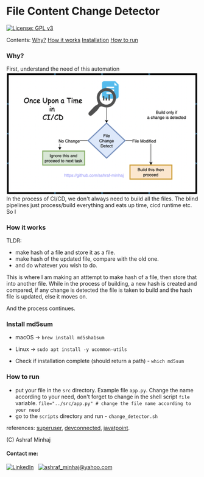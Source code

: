 # File Content Change Detector
[![License: GPL v3](https://img.shields.io/badge/License-GPLv3-blue.svg)](https://www.gnu.org/licenses/gpl-3.0) 

Contents:
[Why?](#why-)
[How it works](#how-it-works)
[Installation](#install-md5sum)
[How to run](#how-to-run)

### Why?
 First, understand the need of this automation
 ![cover](docs/problem.png)
 In the process of CI/CD, we don't always need to build all the files. The blind pipelines just process/build everything and eats up time, cicd runtime etc. So I 

### How it works
 TLDR:
 * make hash of a file and store it as a file.
 * make hash of the updated file, compare with the old one.
 * and do whatever you wish to do.
 
 This is where I am making an atttempt to make hash of a file, then store that into another file. While in the process of building, a new hash is created and compared, if any change is detected the file is taken to build and the hash file is updated, else it moves on.

 And the process continues.

### Install md5sum  
 * macOS ->
        ```
        brew install md5sha1sum
        ```

 * Linux ->
        ```
        sudo apt install -y ucommon-utils
        ```

 * Check if installation complete (should return a path) -
        ```
        which md5sum 
        ```

### How to run
 * put your file in the `src` directory. Example file `app.py`.
   Change the name according to your need, don't forget to change in the shell script `file` variable.
        ```
        file="../src/app.py" # change the file name according to your need
        ```
 * go to the `scripts` directory and run -
        ```
        change_detector.sh
        ```

references: [superuser](https://superuser.com/questions/266565/how-to-install-md5-to-ubuntu), [devconnected](https://devconnected.com/how-to-check-if-file-or-directory-exists-in-bash/#:~:text=In%20order%20to%20check%20if%20a%20file%20does%20not%20exist,that%20you%20want%20to%20check.&text=Similarly%2C%20you%20can%20use%20shorter,exist%20directly%20in%20your%20terminal.), [javatpoint](https://www.javatpoint.com/bash-read-file).

(C) Ashraf Minhaj

#### Contact me:
<a href="https://www.linkedin.com/in/ashraf-minhaj/"><img alt="LinkedIn" src="https://img.shields.io/badge/linkedin%20-%230077B5.svg?&style=flat&logo=linkedin&logoColor=white"/></a> &nbsp; <a href="mailto: ashraf_minhaj@yahoo.com"><img alt="ashraf_minhaj@yahoo.com" src="https://img.shields.io/badge/-Email-white" /></a> &nbsp;